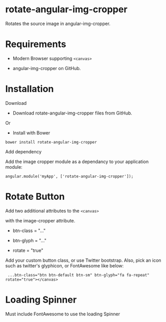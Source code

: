 # rotate-angular-img-cropper
Rotates the source image in angular-img-cropper.


<h1>Requirements</h1>

- Modern Browser supporting `<canvas>`

- angular-img-cropper on GitHub.


<h1>Installation</h1>


Download

- Download rotate-angular-img-cropper files from GitHub.

Or

- Install with Bower


```
bower install rotate-angular-img-cropper
```

Add dependency


Add the image cropper module as a dependancy to your application module:

```
angular.module('myApp', ['rotate-angular-img-cropper']);
```


<h1>Rotate Button</h1>

Add two additional attributes to the `<canvas>`

with the image-cropper attribute.

- btn-class = "..."

- btn-glyph = "..."

- rotate = "true"


Add your custom button class, or use Twitter bootstrap. Also, pick an icon such as twitter's glyphicon, or FontAwesome like below:
```
 ...btn-class="btn btn-default btn-sm" btn-glyph="fa fa-repeat" rotate="true"></canvas>
```

<h1>Loading Spinner</h1>
Must include FontAwesome to use the loading Spinner
